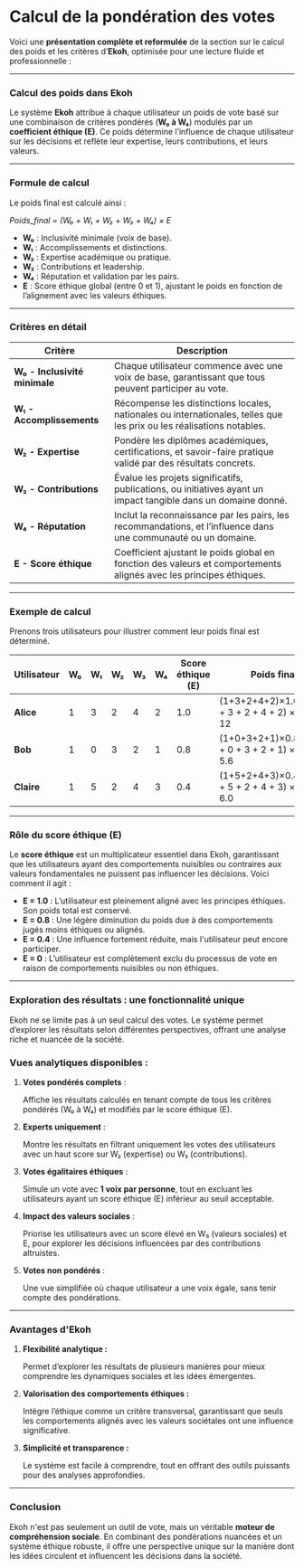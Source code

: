 # Calcul de la pondération des votes

Voici une **présentation complète et reformulée** de la section sur le calcul des poids et les critères d’**Ekoh**, optimisée pour une lecture fluide et professionnelle :

---

### **Calcul des poids dans Ekoh**

Le système **Ekoh** attribue à chaque utilisateur un poids de vote basé sur une combinaison de critères pondérés (**W₀ à W₄**) modulés par un **coefficient éthique (E)**. Ce poids détermine l’influence de chaque utilisateur sur les décisions et reflète leur expertise, leurs contributions, et leurs valeurs.

---

### **Formule de calcul**

Le poids final est calculé ainsi :

*Poids_final = (W₀ + W₁ + W₂ + W₃ + W₄) × E*

- **W₀** : Inclusivité minimale (voix de base).
- **W₁** : Accomplissements et distinctions.
- **W₂** : Expertise académique ou pratique.
- **W₃** : Contributions et leadership.
- **W₄** : Réputation et validation par les pairs.
- **E** : Score éthique global (entre 0 et 1), ajustant le poids en fonction de l’alignement avec les valeurs éthiques.

---

### **Critères en détail**

| **Critère** | **Description** |
| --- | --- |
| **W₀ - Inclusivité minimale** | Chaque utilisateur commence avec une voix de base, garantissant que tous peuvent participer au vote. |
| **W₁ - Accomplissements** | Récompense les distinctions locales, nationales ou internationales, telles que les prix ou les réalisations notables. |
| **W₂ - Expertise** | Pondère les diplômes académiques, certifications, et savoir-faire pratique validé par des résultats concrets. |
| **W₃ - Contributions** | Évalue les projets significatifs, publications, ou initiatives ayant un impact tangible dans un domaine donné. |
| **W₄ - Réputation** | Inclut la reconnaissance par les pairs, les recommandations, et l’influence dans une communauté ou un domaine. |
| **E - Score éthique** | Coefficient ajustant le poids global en fonction des valeurs et comportements alignés avec les principes éthiques. |

---

### **Exemple de calcul**

Prenons trois utilisateurs pour illustrer comment leur poids final est déterminé.

| **Utilisateur** | **W₀** | **W₁** | **W₂** | **W₃** | **W₄** | **Score éthique (E)** | **Poids final** |
| --- | --- | --- | --- | --- | --- | --- | --- |
| **Alice** | 1 | 3 | 2 | 4 | 2 | 1.0 | (1+3+2+4+2)×1.0=12(1 + 3 + 2 + 4 + 2) × 1.0 = 12 |
| **Bob** | 1 | 0 | 3 | 2 | 1 | 0.8 | (1+0+3+2+1)×0.8=5.6(1 + 0 + 3 + 2 + 1) × 0.8 = 5.6 |
| **Claire** | 1 | 5 | 2 | 4 | 3 | 0.4 | (1+5+2+4+3)×0.4=6.0(1 + 5 + 2 + 4 + 3) × 0.4 = 6.0 |

---

### **Rôle du score éthique (E)**

Le **score éthique** est un multiplicateur essentiel dans Ekoh, garantissant que les utilisateurs ayant des comportements nuisibles ou contraires aux valeurs fondamentales ne puissent pas influencer les décisions. Voici comment il agit :

- **E = 1.0** : L’utilisateur est pleinement aligné avec les principes éthiques. Son poids total est conservé.
- **E = 0.8** : Une légère diminution du poids due à des comportements jugés moins éthiques ou alignés.
- **E = 0.4** : Une influence fortement réduite, mais l'utilisateur peut encore participer.
- **E = 0** : L’utilisateur est complètement exclu du processus de vote en raison de comportements nuisibles ou non éthiques.

---

### **Exploration des résultats : une fonctionnalité unique**

Ekoh ne se limite pas à un seul calcul des votes. Le système permet d’explorer les résultats selon différentes perspectives, offrant une analyse riche et nuancée de la société.

### **Vues analytiques disponibles :**

1. **Votes pondérés complets** :
    
    Affiche les résultats calculés en tenant compte de tous les critères pondérés (W₀ à W₄) et modifiés par le score éthique (E).
    
2. **Experts uniquement** :
    
    Montre les résultats en filtrant uniquement les votes des utilisateurs avec un haut score sur W₂ (expertise) ou W₃ (contributions).
    
3. **Votes égalitaires éthiques** :
    
    Simule un vote avec **1 voix par personne**, tout en excluant les utilisateurs ayant un score éthique (E) inférieur au seuil acceptable.
    
4. **Impact des valeurs sociales** :
    
    Priorise les utilisateurs avec un score élevé en W₅ (valeurs sociales) et E, pour explorer les décisions influencées par des contributions altruistes.
    
5. **Votes non pondérés** :
    
    Une vue simplifiée où chaque utilisateur a une voix égale, sans tenir compte des pondérations.
    

---

### **Avantages d'Ekoh**

1. **Flexibilité analytique :**
    
    Permet d’explorer les résultats de plusieurs manières pour mieux comprendre les dynamiques sociales et les idées émergentes.
    
2. **Valorisation des comportements éthiques :**
    
    Intègre l’éthique comme un critère transversal, garantissant que seuls les comportements alignés avec les valeurs sociétales ont une influence significative.
    
3. **Simplicité et transparence :**
    
    Le système est facile à comprendre, tout en offrant des outils puissants pour des analyses approfondies.
    

---

### **Conclusion**

Ekoh n'est pas seulement un outil de vote, mais un véritable **moteur de compréhension sociale**. En combinant des pondérations nuancées et un système éthique robuste, il offre une perspective unique sur la manière dont les idées circulent et influencent les décisions dans la société.